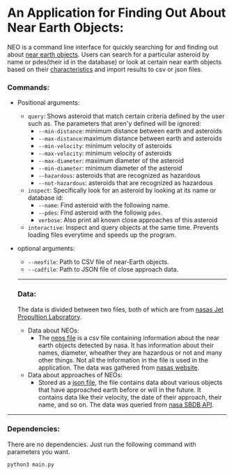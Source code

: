 # An Application for Finding Out About Near Earth Objects:

NEO is a command line interface for quickly searching for and finding out about 
[near earth objects](https://cneos.jpl.nasa.gov/about/basics.html). Users can search for a 
particular asteroid by name or pdes(their id in the database) or look at certain near earth objects 
based on their [characteristics](https://cneos.jpl.nasa.gov/glossary/PHA.html) and import results to csv or json files.


### Commands:
* Positional arguments:
    * `query`: Shows asteroid that match certain criteria defined by the user such as. The parameters that aren'y defined will be ignored:
        * `--min-distance`: minimum distance between earth and asteroids
        * `--max-distance`:maximum distance between earth and asteroids
        * `--min-velocity`: minimum velocity of asteroids
        * `--max-velocity`: minimum velocity of asteroids
        * `--max-diameter`: maximum diameter of the asteroid
        * `--min-diameter`: minimum diameter of the asteroid
        * `--hazardous`: asteroids that are recognized as hazardous
        * `--not-hazardous`: asteroids that are recognized as hazardous
    * `inspect`: Specifically look for an asteroid by looking at its name or database id:
        * `--name`: Find asteroid with the following name.
        * `--pdes`: Find asteroid with the followig `pdes`.
        * `verbose`: Also print all known close approaches of this asteroid
    * `interactive`: Inspect and query objects at the same time. Prevents loading files everytime and speeds up the program.
* optional arguments:
    * `--neofile`: Path to CSV file of near-Earth objects.
    * `--cadfile`: Path to JSON file of close approach data.

    ---

    ### Data:
    The data is divided between two files, both of which are from [nasas Jet Propultion Laboratory](https://www.jpl.nasa.gov/). 
    
    * Data about NEOs:
        * The [neos file](https://github.com/ElyTgy/NEOs/blob/main/data/neos.csv) is a csv file containing information about the near earth objects detected by nasa. It has information about their names, diameter, wheather they are hazardous or not and many other things. Not all the information in the file is used in the application. The data was gathered from [nasas website](https://ssd.jpl.nasa.gov/sbdb_query.cgi).
    * Data about approaches of NEOs:
        * Stored as a [json file](https://github.com/ElyTgy/NEOs/blob/main/data/cad.json), the file contains data about various objects that have approached earth before or will in the future. It contains data like their velocity, the date of their approach, their name, and so on. The data was queried from [nasa SBDB API](https://ssd-api.jpl.nasa.gov/doc/sbdb.html).

---

### Dependencies:
There are no dependencies. Just run the following command with parameters you want.

````python3 main.py````

